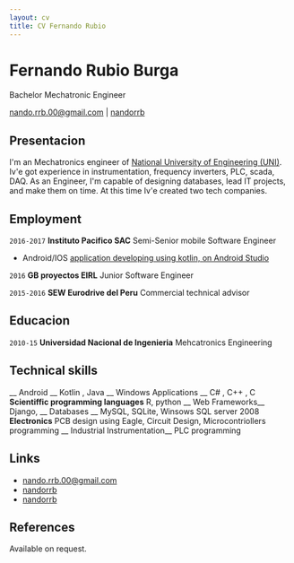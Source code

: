 ```yaml
---
layout: cv
title: CV Fernando Rubio
---
```

# Fernando Rubio Burga
Bachelor Mechatronic Engineer

<div id="webaddress">
<a href="mailto:nando.rrb.00@gmail.com">nando.rrb.00@gmail.com</a>
|
<i class="fa fa-github"></i> <a href="http://github.com/nandorrb">nandorrb</a>
</div>

## Presentacion

I'm an Mechatronics engineer of [National University of Engineering (UNI)](http://www.uni.edu.pe/). 
Iv'e got experience in instrumentation, frequency inverters, PLC, scada, DAQ.
As an Engineer, I'm capable of designing databases, lead IT projects, and make them on time.
At this time Iv'e created two tech companies.

## Employment

`2016-2017` 
__Instituto Pacifico SAC__ Semi-Senior mobile Software Engineer
* Android/IOS [application developing using kotlin, on Android Studio](http://mecatronica.pe/desarrollo_de_aplicaciones)

`2016` 
__GB proyectos EIRL__ Junior Software Engineer

`2015-2016` 
__SEW Eurodrive del Peru__ Commercial technical advisor

## Educacion

`2010-15`
__Universidad Nacional de Ingenieria__ Mehcatronics Engineering


## Technical skills

__ Android __ Kotlin , Java
__ Windows Applications __
  C# ,
   C++ ,
   C
__Scientiffic programming languages__
   R,
   python
__ Web Frameworks__
   Django,
__ Databases __
   MySQL,
   SQLite,
   Winsows SQL server 2008
__Electronics__
   PCB design using Eagle,
   Circuit Design,
   Microcontriollers programming
__ Industrial Instrumentation__
   PLC programming
   


## Links

* <i class="fa fa-envelope"></i> <a href="mailto:nando.rrb.00@gmail.com">nando.rrb.00@gmail.com</a><br />
* <i class="fa fa-github"></i> <a href="http://github.com/nandorrb">nandorrb</a><br />
* <i class="fa fa-linkedin"></i> <a href="https://pe.linkedin.com/in/fernando-rubio">nandorrb</a><br />

## References

Available on request.

<!-- ### Footer

Last updated: May 2017 -->
